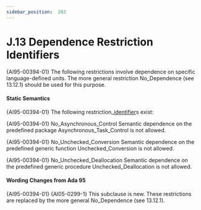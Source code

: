 ```yaml
---
sidebar_position:  203
---
```


# J.13  Dependence Restriction Identifiers

{AI95-00394-01} The following restrictions involve dependence on specific language-defined units. The more general restriction No_Dependence (see 13.12.1) should be used for this purpose. 


#### Static Semantics

{AI95-00394-01} The following restriction_[identifier](./AA-2.3#S0002)s exist:

{AI95-00394-01} No_Asynchronous_Control Semantic dependence on the predefined package Asynchronous_Task_Control is not allowed.

{AI95-00394-01} No_Unchecked_Conversion Semantic dependence on the predefined generic function Unchecked_Conversion is not allowed.

{AI95-00394-01} No_Unchecked_Deallocation Semantic dependence on the predefined generic procedure Unchecked_Deallocation is not allowed.


#### Wording Changes from Ada 95

{AI95-00394-01} {AI05-0299-1} This subclause is new. These restrictions are replaced by the more general No_Dependence (see 13.12.1). 

